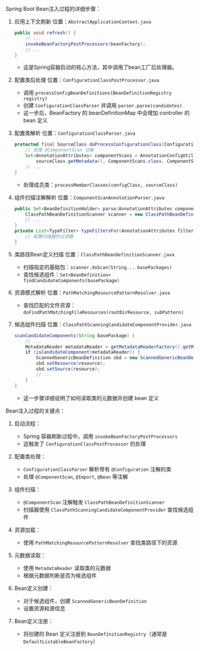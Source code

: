 Spring Boot Bean注入过程的详细步骤：

1. 应用上下文刷新
   位置：`AbstractApplicationContext.java`
   ```java
   public void refresh() {
       // ...
       invokeBeanFactoryPostProcessors(beanFactory);
       // ...
   }
   ```
   - 这是Spring容器启动的核心方法，其中调用了bean工厂后处理器。

2. 配置类后处理
   位置：`ConfigurationClassPostProcessor.java`
   - 调用 `processConfigBeanDefinitions(BeanDefinitionRegistry registry)`
   - 创建 `ConfigurationClassParser` 并调用 `parser.parse(candidates)`
   - 这一步后，BeanFactory 的 beanDefinitionMap 中会增加 controller 的 bean 定义

3. 配置类解析
   位置：`ConfigurationClassParser.java`
   ```java
   protected final SourceClass doProcessConfigurationClass(ConfigurationClass configClass, SourceClass sourceClass) throws IOException {
       // 处理 @ComponentScan 注解
       Set<AnnotationAttributes> componentScans = AnnotationConfigUtils.attributesForRepeatable(
           sourceClass.getMetadata(), ComponentScans.class, ComponentScan.class);
       // ...
   }
   ```
   - 处理成员类：`processMemberClasses(configClass, sourceClass)`

4. 组件扫描注解解析
   位置：`ComponentScanAnnotationParser.java`
   ```java
   public Set<BeanDefinitionHolder> parse(AnnotationAttributes componentScan, final String declaringClass) {
       ClassPathBeanDefinitionScanner scanner = new ClassPathBeanDefinitionScanner(/* ... */);
       // ...
   }
   private List<TypeFilter> typeFiltersFor(AnnotationAttributes filterAttributes) {
       // 配置扫描器的过滤器
   }
   ```

5. 类路径Bean定义扫描
   位置：`ClassPathBeanDefinitionScanner.java`
   - 扫描指定的基础包：`scanner.doScan(String... basePackages)`
   - 查找候选组件：`Set<BeanDefinition> findCandidateComponents(basePackage)`

6. 资源模式解析
   位置：`PathMatchingResourcePatternResolver.java`
   - 查找匹配的文件资源：`doFindPathMatchingFileResources(rootDirResource, subPattern)`

7. 候选组件扫描
   位置：`ClassPathScanningCandidateComponentProvider.java`
   ```java
   scanCandidateComponents(String basePackage) {
       // ...
       MetadataReader metadataReader = getMetadataReaderFactory().getMetadataReader(resource);
       if (isCandidateComponent(metadataReader)) {
           ScannedGenericBeanDefinition sbd = new ScannedGenericBeanDefinition(metadataReader);
           sbd.setResource(resource);
           sbd.setSource(resource);
           // ...
       }
   }
   ```
   - 这一步骤详细说明了如何读取类的元数据并创建 bean 定义

Bean注入过程的关键点：

1. 启动流程：
   - Spring 容器刷新过程中，调用 `invokeBeanFactoryPostProcessors`
   - 这触发了 `ConfigurationClassPostProcessor` 的处理

2. 配置类处理：
   - `ConfigurationClassParser` 解析带有 `@Configuration` 注解的类
   - 处理 `@ComponentScan`, `@Import`, `@Bean` 等注解

3. 组件扫描：
   - `@ComponentScan` 注解触发 `ClassPathBeanDefinitionScanner`
   - 扫描器使用 `ClassPathScanningCandidateComponentProvider` 查找候选组件

4. 资源加载：
   - 使用 `PathMatchingResourcePatternResolver` 查找类路径下的资源

5. 元数据读取：
   - 使用 `MetadataReader` 读取类的元数据
   - 根据元数据判断是否为候选组件

6. Bean定义创建：
   - 对于候选组件，创建 `ScannedGenericBeanDefinition`
   - 设置资源和源信息

7. Bean定义注册：
   - 将创建的 Bean 定义注册到 `BeanDefinitionRegistry`（通常是 `DefaultListableBeanFactory`）

